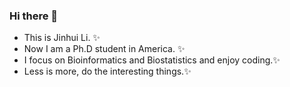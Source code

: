 ### Hi there 👋
- This is  Jinhui Li.  ✨
- Now I am a Ph.D student in America. ✨
- I focus on Bioinformatics and Biostatistics and enjoy coding.✨
- Less is more, do the interesting things.✨


<!--
**jinhuili-lab/jinhuili-lab** is a ✨ _special_ ✨ repository because its `README.md` (this file) appears on your GitHub profile.

Here are some ideas to get you started:

- 🔭 I’m currently working on ...
- 🌱 I’m currently learning ...
- 👯 I’m looking to collaborate on ...
- 🤔 I’m looking for help with ...
- 💬 Ask me about ...
- 📫 How to reach me: ...
- 😄 Pronouns: ...
- ⚡ Fun fact: ...
-->
